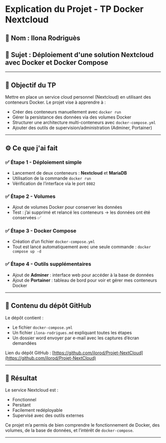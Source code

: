 # Explication du Projet - TP Docker Nextcloud

## 👤 Nom : Ilona Rodriguès  
## 💼 Sujet : Déploiement d'une solution Nextcloud avec Docker et Docker Compose

---

## 🔧 Objectif du TP

Mettre en place un service cloud personnel (Nextcloud) en utilisant des conteneurs Docker. Le projet vise à apprendre à :
- Créer des conteneurs manuellement avec `docker run`
- Gérer la persistance des données via des volumes Docker
- Structurer une architecture multi-conteneurs avec `docker-compose.yml`
- Ajouter des outils de supervision/administration (Adminer, Portainer)

---

## ⚙️ Ce que j'ai fait

### ✅ Étape 1 - Déploiement simple
- Lancement de deux conteneurs : **Nextcloud** et **MariaDB**
- Utilisation de la commande `docker run`
- Vérification de l’interface via le port `8082`

### ✅ Étape 2 - Volumes
- Ajout de volumes Docker pour conserver les données
- Test : j’ai supprimé et relancé les conteneurs → les données ont été conservées ✅

### ✅ Étape 3 - Docker Compose
- Création d’un fichier `docker-compose.yml`
- Tout est lancé automatiquement avec une seule commande : `docker compose up -d`

### ✅ Étape 4 - Outils supplémentaires
- Ajout de **Adminer** : interface web pour accéder à la base de données
- Ajout de **Portainer** : tableau de bord pour voir et gérer mes conteneurs Docker

---

## 📁 Contenu du dépôt GitHub

Le dépôt contient :
- Le fichier `docker-compose.yml`
- Un fichier `ilona-rodrigues.md` expliquant toutes les étapes
- Un dossier word envoyer par e-mail avec les captures d’écran demandées

Lien du dépôt GitHub : [https://github.com/ilorod/Projet-NextCloud](https://github.com/ilorod/Projet-NextCloud)

---

## 📌 Résultat

Le service Nextcloud est :
- Fonctionnel
- Persitant
- Facilement redéployable
- Supervisé avec des outils externes

Ce projet m’a permis de bien comprendre le fonctionnement de Docker, des volumes, de la base de données, et l’intérêt de `docker-compose`.

---

